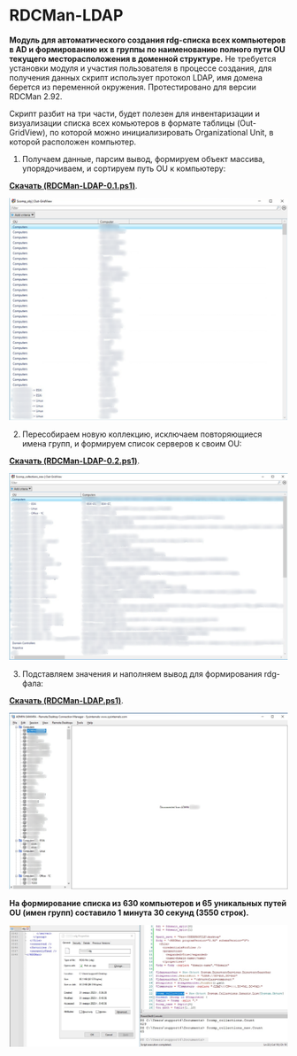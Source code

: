 # RDCMan-LDAP
**Модуль для автоматического создания rdg-списка всех компьютеров в AD и формированию их в группы по наименованию полного пути OU текущего месторасположения в доменной структуре.** Не требуется установки модуля и участия пользователя в процессе создания, для получения данных скрипт использует протокол LDAP, имя домена берется из переменной окружения. Протестировано для версии RDCMan 2.92.

Скрипт разбит на три части, будет полезен для инвентаризации и визуализации списка всех комьютеров в формате таблицы (Out-GridView), по которой можно инициализировать Organizational Unit, в которой расположен компьютер.

1. Получаем данные, парсим вывод, формируем объект массива, упорядочиваем, и сортируем путь OU к компьютеру:

**[Скачать (RDCMan-LDAP-0.1.ps1)](https://github.com/Lifailon/RDCMan-LDAP/blob/rsa/RDCMan-LDAP-0.1.ps1)**.

![Image alt](https://github.com/Lifailon/RDCMan-LDAP/blob/rsa/Screen/Out-GridView-0.1.jpg)

2. Пересобираем новую коллекцию, исключаем повторяющиеся имена групп, и формируем список серверов к своим OU:

**[Скачать (RDCMan-LDAP-0.2.ps1)](https://github.com/Lifailon/RDCMan-LDAP/blob/rsa/RDCMan-LDAP-0.2.ps1)**.

![Image alt](https://github.com/Lifailon/RDCMan-LDAP/blob/rsa/Screen/Out-GridView-0.2.jpg)

3. Подставляем значения и наполняем вывод для формирования rdg-фала:

**[Скачать (RDCMan-LDAP.ps1)](https://github.com/Lifailon/RDCMan-LDAP/blob/rsa/RDCMan-LDAP.ps1)**.

![Image alt](https://github.com/Lifailon/RDCMan-LDAP/blob/rsa/Screen/RDCMan-List.jpg)

**На формирование списка из 630 компьютеров и 65 уникальных путей OU (имен групп) составило 1 минута 30 секунд (3550 строк).**

![Image alt](https://github.com/Lifailon/RDCMan-LDAP/blob/rsa/Screen/rdg-file.jpg)

